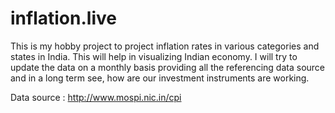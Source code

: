 # inflation.live
This is my hobby project to project inflation rates in various categories and states in India. This will help in visualizing Indian economy. I will try to update the data on a monthly basis providing all the referencing data source and in a long term see, how are our investment instruments are working.

Data source : http://www.mospi.nic.in/cpi